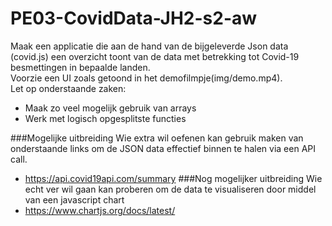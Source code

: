 # PE03-CovidData-JH2-s2-aw
Maak een applicatie die aan de hand van de bijgeleverde Json data (covid.js) een overzicht toont van de data met betrekking tot Covid-19 besmettingen in bepaalde landen.<br/> Voorzie een UI zoals getoond in het demofilmpje(img/demo.mp4).<br/>
Let op onderstaande zaken:
* Maak zo veel mogelijk gebruik van arrays
* Werk met logisch opgesplitste functies

###Mogelijke uitbreiding
Wie extra wil oefenen kan gebruik maken van onderstaande links om de JSON data effectief binnen te halen via een API call.
* https://api.covid19api.com/summary
###Nog mogelijker uitbreiding
Wie echt ver wil gaan kan proberen om de data te visualiseren door middel van een javascript chart
* https://www.chartjs.org/docs/latest/


